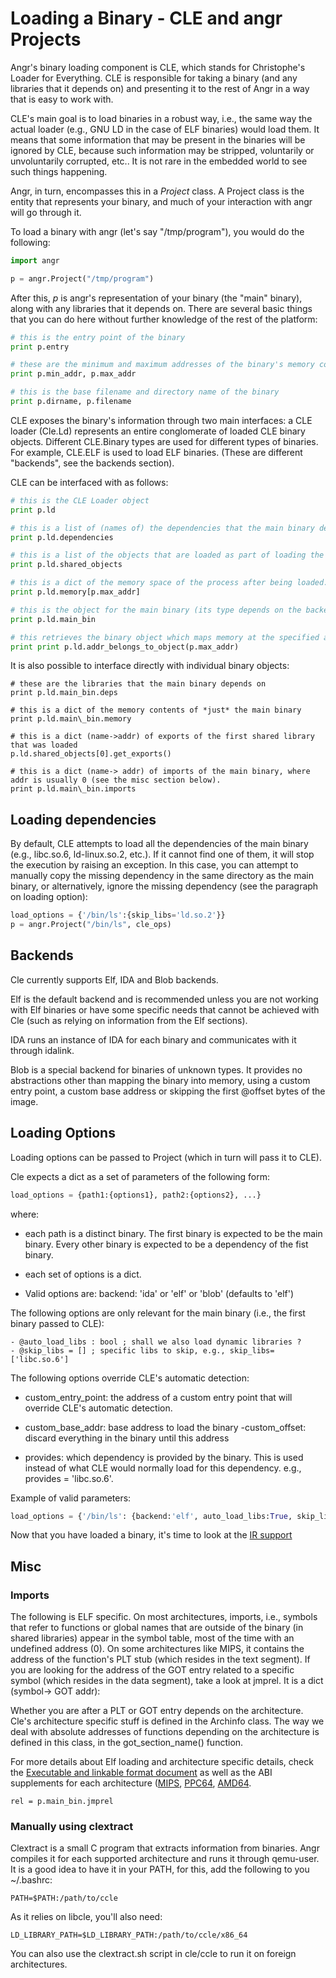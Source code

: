 # Loading a Binary - CLE and angr Projects

Angr's binary loading component is CLE, which stands for Christophe's Loader for Everything. CLE is responsible for taking a binary (and any libraries that it depends on) and presenting it to the rest of Angr in a way that is easy to work with.

CLE's main goal is to load binaries in a robust way, i.e., the same way the actual loader (e.g., GNU LD in the case of ELF binaries) would load them. It means that some information that may be present in the binaries will be ignored by CLE, because such information may be stripped, voluntarily or unvoluntarily corrupted, etc.. It is not rare in the embedded world to see such things happening.

Angr, in turn, encompasses this in a *Project* class. A Project class is the entity that represents your binary, and much of your interaction with angr will go through it.

To load a binary with angr (let's say "/tmp/program"), you would do the following:

```python
import angr

p = angr.Project("/tmp/program")
```

After this, *p* is angr's representation of your binary (the "main" binary), along with any libraries that it depends on. There are several basic things that you can do here without further knowledge of the rest of the platform:

```python
# this is the entry point of the binary
print p.entry

# these are the minimum and maximum addresses of the binary's memory contents
print p.min_addr, p.max_addr

# this is the base filename and directory name of the binary
print p.dirname, p.filename
```

CLE exposes the binary's information through two main interfaces: a CLE loader (Cle.Ld) represents an entire conglomerate of loaded CLE binary objects. Different CLE.Binary types are used for different types of binaries. For example, CLE.ELF is used to load ELF binaries. (These are different "backends", see the backends section).

CLE can be interfaced with as follows:

```python
# this is the CLE Loader object
print p.ld

# this is a list of (names of) the dependencies that the main binary depends on
print p.ld.dependencies

# this is a list of the objects that are loaded as part of loading the binary (their types depend on the backend)
print p.ld.shared_objects

# this is a dict of the memory space of the process after being loaded. It maps addresses to the byte at that address.
print p.ld.memory[p.max_addr]

# this is the object for the main binary (its type depends on the backend)
print p.ld.main_bin

# this retrieves the binary object which maps memory at the specified address
print print p.ld.addr_belongs_to_object(p.max_addr)
```

It is also possible to interface directly with individual binary objects:
```
# these are the libraries that the main binary depends on
print p.ld.main_bin.deps

# this is a dict of the memory contents of *just* the main binary
print p.ld.main\_bin.memory

# this is a dict (name->addr) of exports of the first shared library that was loaded
p.ld.shared_objects[0].get_exports()

# this is a dict (name-> addr) of imports of the main binary, where addr is usually 0 (see the misc section below).
print p.ld.main\_bin.imports
```

## Loading dependencies

By default, CLE attempts to load all the dependencies of the main binary (e.g., libc.so.6, ld-linux.so.2, etc.). If it cannot find one of them, it will stop the execution by raising an exception. In this case, you can attempt to manually copy the missing dependency in the same directory as the main binary, or alternatively, ignore the missing dependency (see the paragraph on loading option):

```python
load_options = {'/bin/ls':{skip_libs='ld.so.2'}}
p = angr.Project("/bin/ls", cle_ops)

```

## Backends

Cle currently supports Elf, IDA and Blob backends.

Elf is the default backend and is recommended unless you are not working with Elf binaries or have some specific needs that cannot be achieved with Cle (such as relying on information from the Elf sections).

IDA runs an instance of IDA for each binary and communicates with it through idalink. 

Blob is a special backend for binaries of unknown types. It provides no abstractions other than mapping the binary into memory, using a custom entry point, a custom base address or skipping the first @offset bytes of the image.


## Loading Options

Loading options can be passed to Project (which in turn will pass it to CLE). 

Cle expects a dict as a set of parameters of the following form:
```python
load_options = {path1:{options1}, path2:{options2}, ...}
```
where:
- each path is a distinct binary. The first binary is expected to be the main binary. Every other binary is expected to be a dependency of the fist binary.

- each set of options is a dict.

- Valid options are:
	backend: 'ida' or 'elf' or 'blob' (defaults to 'elf')

The following options are only relevant for the main binary (i.e., the
first binary passed to CLE):

	- @auto_load_libs : bool ; shall we also load dynamic libraries ?
 	- @skip_libs = [] ; specific libs to skip, e.g., skip_libs=['libc.so.6']

The following options override CLE's automatic detection:

- custom_entry_point: the address of a custom entry point that will override CLE's automatic detection.
- custom_base_addr: base address to load the binary
-custom_offset: discard everything in the binary until this address

- provides: which dependency is provided by the binary. This is used instead of what CLE would normally load for this dependency. e.g., provides = 'libc.so.6'.

Example of valid parameters:
```python
load_options = {'/bin/ls': {backend:'elf', auto_load_libs:True, skip_libs:['libc.so.6']}}
```


Now that you have loaded a binary, it's time to look at the [IR support](./ir_support.md)


## Misc
### Imports
The following is ELF specific.
On most architectures, imports, i.e., symbols that refer to functions or global names that are outside of the binary (in shared libraries) appear in the symbol table, most of the time with an undefined address (0). On some architectures like MIPS, it contains the address of the function's PLT stub (which resides in the text segment).
If you are looking for the address of the GOT entry related to a specific symbol (which resides in the data segment), take a look at jmprel. It is a dict (symbol-> GOT addr):

Whether you are after a PLT or GOT entry depends on the architecture. Cle's architecture specific stuff is defined in the Archinfo class. The way we deal with absolute addresses of functions depending on the architecture is defined in this class, in the got_section_name() function. 

For more details about Elf loading and architecture specific details, check the [Executable and linkable format document](http://www.cs.northwestern.edu/~pdinda/icsclass/doc/elf.pdf) as well as the ABI supplements for each architecture ([MIPS](http://math-atlas.sourceforge.net/devel/assembly/mipsabi32.pdf), [PPC64](http://math-atlas.sourceforge.net/devel/assembly/PPC-elf64abi-1.7.pdf), [AMD64](http://www.x86-64.org/documentation/abi.pdf).
```
rel = p.main_bin.jmprel
```

### Manually using clextract
Clextract is a small C program that extracts information from binaries. Angr compiles it for each supported architecture and runs it through qemu-user. It is a good idea to have it in your PATH, for this, add the following to you ~/.bashrc:
```
PATH=$PATH:/path/to/ccle
```
As it relies on libcle, you'll also need:
```
LD_LIBRARY_PATH=$LD_LIBRARY_PATH:/path/to/ccle/x86_64
```

You can also use the clextract.sh script in cle/ccle to run it on foreign architectures.


